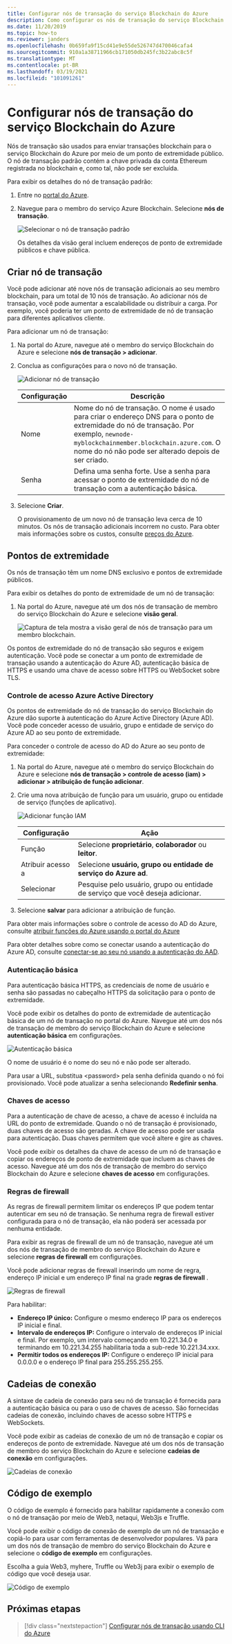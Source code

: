 ```yaml
---
title: Configurar nós de transação do serviço Blockchain do Azure
description: Como configurar os nós de transação do serviço Blockchain do Azure
ms.date: 11/20/2019
ms.topic: how-to
ms.reviewer: janders
ms.openlocfilehash: 0b659fa9f15cd41e9e55de526747d470046cafa4
ms.sourcegitcommit: 910a1a38711966cb171050db245fc3b22abc8c5f
ms.translationtype: MT
ms.contentlocale: pt-BR
ms.lasthandoff: 03/19/2021
ms.locfileid: "101091261"
---
```

# <a name="configure-azure-blockchain-service-transaction-nodes"></a>Configurar nós de transação do serviço Blockchain do Azure

Nós de transação são usados para enviar transações blockchain para o serviço Blockchain do Azure por meio de um ponto de extremidade público. O nó de transação padrão contém a chave privada da conta Ethereum registrada no blockchain e, como tal, não pode ser excluída.

Para exibir os detalhes do nó de transação padrão:

1. Entre no [portal do Azure](https://portal.azure.com).
1. Navegue para o membro do serviço Azure Blockchain. Selecione **nós de transação**.

    ![Selecionar o nó de transação padrão](./media/configure-transaction-nodes/nodes.png)

    Os detalhes da visão geral incluem endereços de ponto de extremidade públicos e chave pública.

## <a name="create-transaction-node"></a>Criar nó de transação

Você pode adicionar até nove nós de transação adicionais ao seu membro blockchain, para um total de 10 nós de transação. Ao adicionar nós de transação, você pode aumentar a escalabilidade ou distribuir a carga. Por exemplo, você poderia ter um ponto de extremidade de nó de transação para diferentes aplicativos cliente.

Para adicionar um nó de transação:

1. Na portal do Azure, navegue até o membro do serviço Blockchain do Azure e selecione **nós de transação > adicionar**.
1. Conclua as configurações para o novo nó de transação.

    ![Adicionar nó de transação](./media/configure-transaction-nodes/add-node.png)

    | Configuração | Descrição |
    |---------|-------------|
    | Nome | Nome do nó de transação. O nome é usado para criar o endereço DNS para o ponto de extremidade do nó de transação. Por exemplo, `newnode-myblockchainmember.blockchain.azure.com`. O nome do nó não pode ser alterado depois de ser criado. |
    | Senha | Defina uma senha forte. Use a senha para acessar o ponto de extremidade do nó de transação com a autenticação básica.

1. Selecione **Criar**.

    O provisionamento de um novo nó de transação leva cerca de 10 minutos. Os nós de transação adicionais incorrem no custo. Para obter mais informações sobre os custos, consulte [preços do Azure](https://aka.ms/ABSPricing).

## <a name="endpoints"></a>Pontos de extremidade

Os nós de transação têm um nome DNS exclusivo e pontos de extremidade públicos.

Para exibir os detalhes do ponto de extremidade de um nó de transação:

1. Na portal do Azure, navegue até um dos nós de transação de membro do serviço Blockchain do Azure e selecione **visão geral**.

    ![Captura de tela mostra a visão geral de nós de transação para um membro blockchain.](./media/configure-transaction-nodes/endpoints.png)

Os pontos de extremidade do nó de transação são seguros e exigem autenticação. Você pode se conectar a um ponto de extremidade de transação usando a autenticação do Azure AD, autenticação básica de HTTPS e usando uma chave de acesso sobre HTTPS ou WebSocket sobre TLS.

### <a name="azure-active-directory-access-control"></a>Controle de acesso Azure Active Directory

Os pontos de extremidade do nó de transação do serviço Blockchain do Azure dão suporte à autenticação do Azure Active Directory (Azure AD). Você pode conceder acesso de usuário, grupo e entidade de serviço do Azure AD ao seu ponto de extremidade.

Para conceder o controle de acesso do AD do Azure ao seu ponto de extremidade:

1. Na portal do Azure, navegue até o membro do serviço Blockchain do Azure e selecione **nós de transação > controle de acesso (iam) > adicionar > atribuição de função adicionar**.
1. Crie uma nova atribuição de função para um usuário, grupo ou entidade de serviço (funções de aplicativo).

    ![Adicionar função IAM](./media/configure-transaction-nodes/add-role.png)

    | Configuração | Ação |
    |---------|-------------|
    | Função | Selecione **proprietário**, **colaborador** ou **leitor**.
    | Atribuir acesso a | Selecione **usuário, grupo ou entidade de serviço do Azure ad**.
    | Selecionar | Pesquise pelo usuário, grupo ou entidade de serviço que você deseja adicionar.

1. Selecione **salvar** para adicionar a atribuição de função.

Para obter mais informações sobre o controle de acesso do AD do Azure, consulte [atribuir funções do Azure usando o portal do Azure](../../role-based-access-control/role-assignments-portal.md)

Para obter detalhes sobre como se conectar usando a autenticação do Azure AD, consulte [conectar-se ao seu nó usando a autenticação do AAD](configure-aad.md).

### <a name="basic-authentication"></a>Autenticação básica

Para autenticação básica HTTPS, as credenciais de nome de usuário e senha são passadas no cabeçalho HTTPS da solicitação para o ponto de extremidade.

Você pode exibir os detalhes do ponto de extremidade de autenticação básica de um nó de transação no portal do Azure. Navegue até um dos nós de transação de membro do serviço Blockchain do Azure e selecione **autenticação básica** em configurações.

![Autenticação básica](./media/configure-transaction-nodes/basic.png)

O nome de usuário é o nome do seu nó e não pode ser alterado.

Para usar a URL, substitua \<password\> pela senha definida quando o nó foi provisionado. Você pode atualizar a senha selecionando **Redefinir senha**.

### <a name="access-keys"></a>Chaves de acesso

Para a autenticação de chave de acesso, a chave de acesso é incluída na URL do ponto de extremidade. Quando o nó de transação é provisionado, duas chaves de acesso são geradas. A chave de acesso pode ser usada para autenticação. Duas chaves permitem que você altere e gire as chaves.

Você pode exibir os detalhes da chave de acesso de um nó de transação e copiar os endereços de ponto de extremidade que incluem as chaves de acesso. Navegue até um dos nós de transação de membro do serviço Blockchain do Azure e selecione **chaves de acesso** em configurações.

### <a name="firewall-rules"></a>Regras de firewall

As regras de firewall permitem limitar os endereços IP que podem tentar autenticar em seu nó de transação.  Se nenhuma regra de firewall estiver configurada para o nó de transação, ela não poderá ser acessada por nenhuma entidade.  

Para exibir as regras de firewall de um nó de transação, navegue até um dos nós de transação de membro do serviço Blockchain do Azure e selecione **regras de firewall** em configurações.

Você pode adicionar regras de firewall inserindo um nome de regra, endereço IP inicial e um endereço IP final na grade **regras de firewall** .

![Regras de firewall](./media/configure-transaction-nodes/firewall-rules.png)

Para habilitar:

* **Endereço IP único:** Configure o mesmo endereço IP para os endereços IP inicial e final.
* **Intervalo de endereços IP:** Configure o intervalo de endereços IP inicial e final. Por exemplo, um intervalo começando em 10.221.34.0 e terminando em 10.221.34.255 habilitaria toda a sub-rede 10.221.34.xxx.
* **Permitir todos os endereços IP:** Configure o endereço IP inicial para 0.0.0.0 e o endereço IP final para 255.255.255.255.

## <a name="connection-strings"></a>Cadeias de conexão

A sintaxe de cadeia de conexão para seu nó de transação é fornecida para a autenticação básica ou para o uso de chaves de acesso. São fornecidas cadeias de conexão, incluindo chaves de acesso sobre HTTPS e WebSockets.

Você pode exibir as cadeias de conexão de um nó de transação e copiar os endereços de ponto de extremidade. Navegue até um dos nós de transação de membro do serviço Blockchain do Azure e selecione **cadeias de conexão** em configurações.

![Cadeias de conexão](./media/configure-transaction-nodes/connection-strings.png)

## <a name="sample-code"></a>Código de exemplo

O código de exemplo é fornecido para habilitar rapidamente a conexão com o nó de transação por meio de Web3, netaqui, Web3js e Truffle.

Você pode exibir o código de conexão de exemplo de um nó de transação e copiá-lo para usar com ferramentas de desenvolvedor populares. Vá para um dos nós de transação de membro do serviço Blockchain do Azure e selecione o **código de exemplo** em configurações.

Escolha a guia Web3, myhere, Truffle ou Web3j para exibir o exemplo de código que você deseja usar.

![Código de exemplo](./media/configure-transaction-nodes/sample-code.png)

## <a name="next-steps"></a>Próximas etapas

> [!div class="nextstepaction"]
> [Configurar nós de transação usando CLI do Azure](manage-cli.md)
